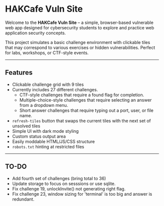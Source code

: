# HAKCafe Vuln Site

Welcome to the **HAKCafe Vuln Site** – a simple, browser-based vulnerable web app designed for cybersecurity students to explore and practice web application security concepts.

This project simulates a basic challenge environment with clickable tiles that may correspond to various exercises or hidden vulnerabilities. Perfect for labs, workshops, or CTF-style events.

---

## Features

- Clickable challenge grid with 9 tiles
- Currently includes 27 different challenges.
  - CTF-style challenges that require a found flag for completion.
  - Multiple-choice-style challenges that require selecting an answer from a dropdown menu.
  - Short answer challenges that require typing out a port, user, or file name.
- `refresh-tiles` button that swaps the current tiles with the next set of unsolved tiles
- Simple UI with dark mode styling
- Custom status output area
- Easily moddable HTML/JS/CSS structure
- `robots.txt` hinting at restricted files

---

## TO-DO

- Add fourth set of challenges (bring total to 36)
- Update storage to focus on sesssions or use sqlite.
- Fix challenge 19, unlockInvite() not generating right flag.
- Fix challenge 23, window sizing for 'terminal' is too big and answer is redundant.
